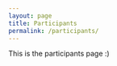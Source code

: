 ```yaml
---
layout: page
title: Participants
permalink: /participants/
---
```


This is the participants page :) 